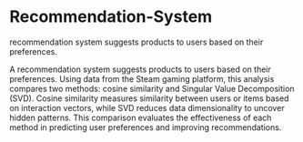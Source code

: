 # Recommendation-System
recommendation system suggests products to users based on their preferences.

A recommendation system suggests products to users based on their preferences. Using data from the Steam gaming platform, this analysis compares two methods: cosine similarity and Singular Value Decomposition (SVD). Cosine similarity measures similarity between users or items based on interaction vectors, while SVD reduces data dimensionality to uncover hidden patterns. This comparison evaluates the effectiveness of each method in predicting user preferences and improving recommendations.
